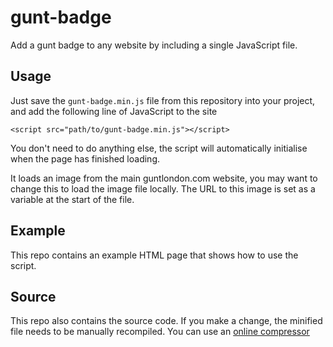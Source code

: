 gunt-badge
==========

Add a gunt badge to any website by including a single JavaScript file.


Usage
-------------
Just save the `gunt-badge.min.js` file from this repository into your project, and add the following line of JavaScript to the site

    <script src="path/to/gunt-badge.min.js"></script>

You don't need to do anything else, the script will automatically initialise when the page has finished loading.

It loads an image from the main guntlondon.com website, you may want to change this to load the image file locally. The URL to this image is set as a variable at the start of the file.

    
Example
-------
This repo contains an example HTML page that shows how to use the script.


Source
------
This repo also contains the source code. If you make a change, the minified file needs to be manually recompiled. You can use an [online compressor](http://refresh-sf.com/yui/)
